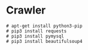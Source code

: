# Crawler

```
# apt-get install python3-pip
# pip3 install requests
# pip3 install pymysql
# pip3 install beautifulsoup4
```
